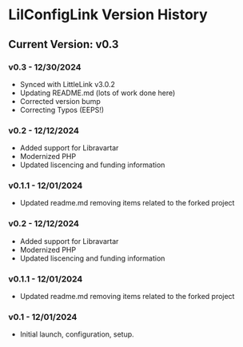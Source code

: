 # LilConfigLink Version History

## Current Version: v0.3

### v0.3 - 12/30/2024

- Synced with LittleLink v3.0.2
- Updating README.md (lots of work done here)
- Corrected version bump
- Correcting Typos (EEPS!)

### v0.2 - 12/12/2024

- Added support for Libravartar
- Modernized PHP
- Updated liscencing and funding information

### v0.1.1 - 12/01/2024

- Updated readme.md removing items related to the forked project

### v0.2 - 12/12/2024
- Added support for Libravartar
- Modernized PHP
- Updated liscencing and funding information

### v0.1.1 - 12/01/2024
- Updated readme.md removing items related to the forked project

### v0.1 - 12/01/2024

- Initial launch, configuration, setup.

